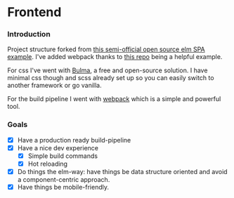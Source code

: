 # Frontend

### Introduction

Project structure forked from
[this semi-official open source elm SPA example](https://github.com/rtfeldman/elm-spa-example). I've
added webpack thanks to [this repo](https://github.com/simonh1000/elm-webpack-starter) being a
helpful example.

For css I've went with [Bulma](https://bulma.io/), a free and open-source solution. I have minimal
css though and scss already set up so you can easily switch to another framework or go vanilla.

For the build pipeline I went with [webpack](https://webpack.js.org/) which is a simple and powerful
tool.

### Goals

- [x] Have a production ready build-pipeline
- [x] Have a nice dev experience
    - [x] Simple build commands
    - [x] Hot reloading
- [x] Do things the elm-way: have things be data structure oriented and avoid a component-centric
approach.
- [x] Have things be mobile-friendly.
